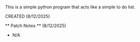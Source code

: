 This is a simple python program that acts like a simple to do list.

CREATED (8/12/2025)

** Patch Notes ** (8/12/2025)
- N/A

